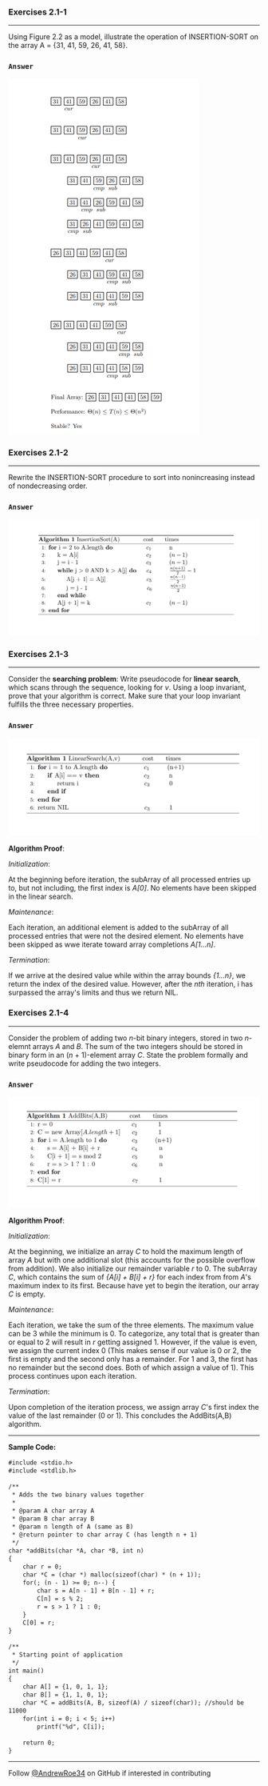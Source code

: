 ### Exercises 2.1-1
***
Using Figure 2.2 as a model, illustrate the operation of INSERTION-SORT on the array A = {31, 41, 59, 26, 41, 58}.

### `Answer`
![Box Visual](https://github.com/AndrewRoe34/CLRS-Solutions/blob/main/C02-Getting-Started/img/insertsort-box.png)

### Exercises 2.1-2
***
Rewrite the INSERTION-SORT procedure to sort into nonincreasing instead of nondecreasing order.

### `Answer`
![Pseudocode](https://github.com/AndrewRoe34/CLRS-Solutions/blob/main/C02-Getting-Started/img/insertsort-perf.png)

### Exercises 2.1-3
***
Consider the **searching problem**:
<insert image>
Write pseudocode for **linear search**, which scans through the sequence, looking for *v*. Using a loop invariant, prove that your algorithm is correct. Make sure that your loop invariant fulfills the three necessary properties.

### `Answer`
![Pseudocode](https://github.com/AndrewRoe34/CLRS-Solutions/blob/main/C02-Getting-Started/img/linear-search.png)

**Algorithm Proof**:

*Initialization*:
  
At the beginning before iteration, the subArray of all processed entries up to, but not including, the first index is *A[0]*. No elements have been skipped in the linear search.

*Maintenance*:

Each iteration, an additional element is added to the subArray of all processed entries that were not the desired element. No elements have been skipped as wwe iterate toward array completions *A[1...n]*.
  
*Termination*:

If we arrive at the desired value while within the array bounds *{1...n}*, we return the index of the desired value. However, after the *nth* iteration, i has surpassed the array's limits and thus we return NIL.
  
### Exercises 2.1-4
***
Consider the problem of adding two *n*-bit binary integers, stored in two *n*-elemnt arrays *A* and *B*. The sum of the two integers should be stored in binary form in an (*n* + 1)-element array *C*. State the problem formally and write pseudocode for adding the two integers.

### `Answer`
![Psuedocode](https://github.com/AndrewRoe34/CLRS-Solutions/blob/main/C02-Getting-Started/img/addbits-alg.png)

**Algorithm Proof**:

*Initialization*:
  
At the beginning, we initialize an array *C* to hold the maximum length of array *A* but with one additional slot (this accounts for the possible overflow from addition). We also initialize our remainder variable *r* to 0. The subArray *C*, which contains the sum of *{A[i] + B[i] + r}* for each index from from *A*'s maximum index to its first. Because have yet to begin the iteration, our array *C* is empty.

*Maintenance*:

Each iteration, we take the sum of the three elements. The maximum value can be 3 while the minimum is 0. To categorize, any total that is greater than or equal to 2 will result in *r* getting assigned 1. However, if the value is even, we assign the current index 0 (This makes sense if our value is 0 or 2, the first is empty and the second only has a remainder. For 1 and 3, the first has no remainder but the second does. Both of which assign a value of 1). This process continues upon each iteration.
  
*Termination*:

Upon completion of the iteration process, we assign array *C*'s first index the value of the last remainder (0 or 1). This concludes the AddBits(A,B) algorithm.
  
***
**Sample Code:**
  
```
#include <stdio.h>
#include <stdlib.h>

/**
 * Adds the two binary values together
 *
 * @param A char array A
 * @param B char array B
 * @param n length of A (same as B)
 * @return pointer to char array C (has length n + 1)
 */
char *addBits(char *A, char *B, int n)
{
    char r = 0;
    char *C = (char *) malloc(sizeof(char) * (n + 1));
    for(; (n - 1) >= 0; n--) {
        char s = A[n - 1] + B[n - 1] + r;
        C[n] = s % 2;
        r = s > 1 ? 1 : 0;
    }
    C[0] = r;
}

/**
 * Starting point of application
 */
int main()
{
    char A[] = {1, 0, 1, 1};
    char B[] = {1, 1, 0, 1};
    char *C = addBits(A, B, sizeof(A) / sizeof(char)); //should be 11000
    for(int i = 0; i < 5; i++)
        printf("%d", C[i]);

    return 0;
}
```


***
Follow [@AndrewRoe34](https://github.com/AndrewRoe34) on GitHub if interested in contributing
